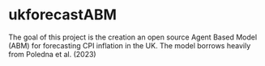 # ukforecastABM

The goal of this project is the creation an open source Agent Based Model (ABM) for forecasting CPI inflation in the UK. The model borrows heavily from Poledna et al. (2023)
